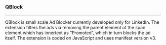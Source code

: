 ### QBlock
___
QBlock is small scale Ad Blocker currently developed only for LinkedIn. The extension filters the ads via removing the parent element of the span element which has innertext as “Promoted”, which in turn blocks the ad itself. The extension is coded on JavaScript and uses manifest version v3.
